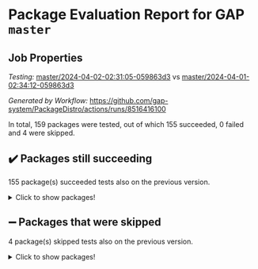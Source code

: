 # Package Evaluation Report for GAP `master`

## Job Properties

*Testing:* [master/2024-04-02-02:31:05-059863d3](https://github.com/gap-system/PackageDistro/blob/data/reports/master/2024-04-02-02:31:05-059863d3) vs [master/2024-04-01-02:34:12-059863d3](https://github.com/gap-system/PackageDistro/blob/data/reports/master/2024-04-01-02:34:12-059863d3)

*Generated by Workflow:* https://github.com/gap-system/PackageDistro/actions/runs/8516416100

In total, 159 packages were tested, out of which 155 succeeded, 0 failed and 4 were skipped.

## :heavy_check_mark: Packages still succeeding

155 package(s) succeeded tests also on the previous version.
<details><summary>Click to show packages!</summary>

- 4ti2interface 2023.02-04 [(success)](https://github.com/gap-system/PackageDistro/actions/runs/8516416100/job/23325616973)
- ace 5.6.2 [(success)](https://github.com/gap-system/PackageDistro/actions/runs/8516416100/job/23325619036)
- aclib 1.3.2 [(success)](https://github.com/gap-system/PackageDistro/actions/runs/8516416100/job/23325619669)
- agt 0.3.1 [(success)](https://github.com/gap-system/PackageDistro/actions/runs/8516416100/job/23325620184)
- alnuth 3.2.1 [(success)](https://github.com/gap-system/PackageDistro/actions/runs/8516416100/job/23325620485)
- anupq 3.3.0 [(success)](https://github.com/gap-system/PackageDistro/actions/runs/8516416100/job/23325622570)
- atlasrep 2.1.8 [(success)](https://github.com/gap-system/PackageDistro/actions/runs/8516416100/job/23325622806)
- autodoc 2023.06.19 [(success)](https://github.com/gap-system/PackageDistro/actions/runs/8516416100/job/23325622959)
- automata 1.15 [(success)](https://github.com/gap-system/PackageDistro/actions/runs/8516416100/job/23325623138)
- automgrp 1.3.2 [(success)](https://github.com/gap-system/PackageDistro/actions/runs/8516416100/job/23325623296)
- autpgrp 1.11 [(success)](https://github.com/gap-system/PackageDistro/actions/runs/8516416100/job/23325623479)
- cap 2024.03-03 [(success)](https://github.com/gap-system/PackageDistro/actions/runs/8516416100/job/23325623656)
- caratinterface 2.3.6 [(success)](https://github.com/gap-system/PackageDistro/actions/runs/8516416100/job/23325623807)
- cddinterface 2022.11.01 [(success)](https://github.com/gap-system/PackageDistro/actions/runs/8516416100/job/23325623979)
- circle 1.6.6 [(success)](https://github.com/gap-system/PackageDistro/actions/runs/8516416100/job/23325624140)
- classicpres 1.22 [(success)](https://github.com/gap-system/PackageDistro/actions/runs/8516416100/job/23325624282)
- cohomolo 1.6.11 [(success)](https://github.com/gap-system/PackageDistro/actions/runs/8516416100/job/23325624442)
- congruence 1.2.6 [(success)](https://github.com/gap-system/PackageDistro/actions/runs/8516416100/job/23325624653)
- corelg 1.56 [(success)](https://github.com/gap-system/PackageDistro/actions/runs/8516416100/job/23325624817)
- crime 1.6 [(success)](https://github.com/gap-system/PackageDistro/actions/runs/8516416100/job/23325624959)
- crisp 1.4.6 [(success)](https://github.com/gap-system/PackageDistro/actions/runs/8516416100/job/23325625121)
- crypting 0.10.4 [(success)](https://github.com/gap-system/PackageDistro/actions/runs/8516416100/job/23325625291)
- cryst 4.1.27 [(success)](https://github.com/gap-system/PackageDistro/actions/runs/8516416100/job/23325625463)
- crystcat 1.1.10 [(success)](https://github.com/gap-system/PackageDistro/actions/runs/8516416100/job/23325625646)
- ctbllib 1.3.9 [(success)](https://github.com/gap-system/PackageDistro/actions/runs/8516416100/job/23325625777)
- cubefree 1.19 [(success)](https://github.com/gap-system/PackageDistro/actions/runs/8516416100/job/23325625917)
- curlinterface 2.3.2 [(success)](https://github.com/gap-system/PackageDistro/actions/runs/8516416100/job/23325626071)
- cvec 2.8.1 [(success)](https://github.com/gap-system/PackageDistro/actions/runs/8516416100/job/23325626192)
- datastructures 0.3.0 [(success)](https://github.com/gap-system/PackageDistro/actions/runs/8516416100/job/23325626339)
- deepthought 1.0.6 [(success)](https://github.com/gap-system/PackageDistro/actions/runs/8516416100/job/23325626488)
- design 1.8 [(success)](https://github.com/gap-system/PackageDistro/actions/runs/8516416100/job/23325626611)
- difsets 2.3.1 [(success)](https://github.com/gap-system/PackageDistro/actions/runs/8516416100/job/23325626736)
- digraphs 1.7.1 [(success)](https://github.com/gap-system/PackageDistro/actions/runs/8516416100/job/23325626852)
- edim 1.3.8 [(success)](https://github.com/gap-system/PackageDistro/actions/runs/8516416100/job/23325626985)
- example 4.3.4 [(success)](https://github.com/gap-system/PackageDistro/actions/runs/8516416100/job/23325627105)
- examplesforhomalg 2023.10-01 [(success)](https://github.com/gap-system/PackageDistro/actions/runs/8516416100/job/23325627231)
- factint 1.6.3 [(success)](https://github.com/gap-system/PackageDistro/actions/runs/8516416100/job/23325627350)
- ferret 1.0.10 [(success)](https://github.com/gap-system/PackageDistro/actions/runs/8516416100/job/23325627487)
- fga 1.5.0 [(success)](https://github.com/gap-system/PackageDistro/actions/runs/8516416100/job/23325627624)
- fining 1.5.6 [(success)](https://github.com/gap-system/PackageDistro/actions/runs/8516416100/job/23325627750)
- float 1.0.4 [(success)](https://github.com/gap-system/PackageDistro/actions/runs/8516416100/job/23325627888)
- format 1.4.4 [(success)](https://github.com/gap-system/PackageDistro/actions/runs/8516416100/job/23325628020)
- forms 1.2.9 [(success)](https://github.com/gap-system/PackageDistro/actions/runs/8516416100/job/23325628151)
- fplsa 1.2.6 [(success)](https://github.com/gap-system/PackageDistro/actions/runs/8516416100/job/23325628270)
- fr 2.4.13 [(success)](https://github.com/gap-system/PackageDistro/actions/runs/8516416100/job/23325628381)
- francy 2.0.3 [(success)](https://github.com/gap-system/PackageDistro/actions/runs/8516416100/job/23325628491)
- fwtree 1.3 [(success)](https://github.com/gap-system/PackageDistro/actions/runs/8516416100/job/23325628604)
- gapdoc 1.6.7 [(success)](https://github.com/gap-system/PackageDistro/actions/runs/8516416100/job/23325628735)
- gauss 2023.02-04 [(success)](https://github.com/gap-system/PackageDistro/actions/runs/8516416100/job/23325628863)
- gaussforhomalg 2023.11-01 [(success)](https://github.com/gap-system/PackageDistro/actions/runs/8516416100/job/23325628999)
- gbnp 1.0.5 [(success)](https://github.com/gap-system/PackageDistro/actions/runs/8516416100/job/23325629121)
- generalizedmorphismsforcap 2024.01-01 [(success)](https://github.com/gap-system/PackageDistro/actions/runs/8516416100/job/23325629261)
- genss 1.6.8 [(success)](https://github.com/gap-system/PackageDistro/actions/runs/8516416100/job/23325629388)
- gradedmodules 2024.01-01 [(success)](https://github.com/gap-system/PackageDistro/actions/runs/8516416100/job/23325629532)
- gradedringforhomalg 2023.08-01 [(success)](https://github.com/gap-system/PackageDistro/actions/runs/8516416100/job/23325629645)
- grape 4.9.0 [(success)](https://github.com/gap-system/PackageDistro/actions/runs/8516416100/job/23325629785)
- groupoids 1.74 [(success)](https://github.com/gap-system/PackageDistro/actions/runs/8516416100/job/23325629912)
- grpconst 2.6.5 [(success)](https://github.com/gap-system/PackageDistro/actions/runs/8516416100/job/23325630081)
- guarana 0.96.3 [(success)](https://github.com/gap-system/PackageDistro/actions/runs/8516416100/job/23325630216)
- guava 3.19 [(success)](https://github.com/gap-system/PackageDistro/actions/runs/8516416100/job/23325630354)
- hap 1.62 [(success)](https://github.com/gap-system/PackageDistro/actions/runs/8516416100/job/23325630487)
- hapcryst 0.1.15 [(success)](https://github.com/gap-system/PackageDistro/actions/runs/8516416100/job/23325630646)
- hecke 1.5.3 [(success)](https://github.com/gap-system/PackageDistro/actions/runs/8516416100/job/23325630780)
- help 4.0 [(success)](https://github.com/gap-system/PackageDistro/actions/runs/8516416100/job/23325630917)
- homalg 2024.01-01 [(success)](https://github.com/gap-system/PackageDistro/actions/runs/8516416100/job/23325631072)
- homalgtocas 2023.11-01 [(success)](https://github.com/gap-system/PackageDistro/actions/runs/8516416100/job/23325631247)
- idrel 2.46 [(success)](https://github.com/gap-system/PackageDistro/actions/runs/8516416100/job/23325631386)
- images 1.3.2 [(success)](https://github.com/gap-system/PackageDistro/actions/runs/8516416100/job/23325631513)
- intpic 0.3.0 [(success)](https://github.com/gap-system/PackageDistro/actions/runs/8516416100/job/23325631648)
- io 4.8.2 [(success)](https://github.com/gap-system/PackageDistro/actions/runs/8516416100/job/23325631792)
- io_forhomalg 2023.02-04 [(success)](https://github.com/gap-system/PackageDistro/actions/runs/8516416100/job/23325631918)
- irredsol 1.4.4 [(success)](https://github.com/gap-system/PackageDistro/actions/runs/8516416100/job/23325632044)
- json 2.2.0 [(success)](https://github.com/gap-system/PackageDistro/actions/runs/8516416100/job/23325632191)
- jupyterkernel 1.5.0 [(success)](https://github.com/gap-system/PackageDistro/actions/runs/8516416100/job/23325632347)
- jupyterviz 1.5.6 [(success)](https://github.com/gap-system/PackageDistro/actions/runs/8516416100/job/23325632507)
- kan 1.37 [(success)](https://github.com/gap-system/PackageDistro/actions/runs/8516416100/job/23325632650)
- kbmag 1.5.11 [(success)](https://github.com/gap-system/PackageDistro/actions/runs/8516416100/job/23325632830)
- laguna 3.9.6 [(success)](https://github.com/gap-system/PackageDistro/actions/runs/8516416100/job/23325633029)
- liealgdb 2.2.1 [(success)](https://github.com/gap-system/PackageDistro/actions/runs/8516416100/job/23325633183)
- liepring 2.8 [(success)](https://github.com/gap-system/PackageDistro/actions/runs/8516416100/job/23325633342)
- liering 2.4.2 [(success)](https://github.com/gap-system/PackageDistro/actions/runs/8516416100/job/23325633501)
- linearalgebraforcap 2024.02-02 [(success)](https://github.com/gap-system/PackageDistro/actions/runs/8516416100/job/23325633682)
- lins 0.9 [(success)](https://github.com/gap-system/PackageDistro/actions/runs/8516416100/job/23325633858)
- localizeringforhomalg 2023.10-01 [(success)](https://github.com/gap-system/PackageDistro/actions/runs/8516416100/job/23325634017)
- loops 3.4.3 [(success)](https://github.com/gap-system/PackageDistro/actions/runs/8516416100/job/23325634166)
- lpres 1.0.3 [(success)](https://github.com/gap-system/PackageDistro/actions/runs/8516416100/job/23325634353)
- majoranaalgebras 1.5.1 [(success)](https://github.com/gap-system/PackageDistro/actions/runs/8516416100/job/23325634522)
- mapclass 1.4.6 [(success)](https://github.com/gap-system/PackageDistro/actions/runs/8516416100/job/23325634667)
- matgrp 0.70 [(success)](https://github.com/gap-system/PackageDistro/actions/runs/8516416100/job/23325634820)
- matricesforhomalg 2024.02-01 [(success)](https://github.com/gap-system/PackageDistro/actions/runs/8516416100/job/23325634933)
- modisom 2.5.4 [(success)](https://github.com/gap-system/PackageDistro/actions/runs/8516416100/job/23325635080)
- modulepresentationsforcap 2024.01-04 [(success)](https://github.com/gap-system/PackageDistro/actions/runs/8516416100/job/23325635230)
- modules 2024.01-01 [(success)](https://github.com/gap-system/PackageDistro/actions/runs/8516416100/job/23325635371)
- monoidalcategories 2024.02-04 [(success)](https://github.com/gap-system/PackageDistro/actions/runs/8516416100/job/23325635519)
- nconvex 2022.09-01 [(success)](https://github.com/gap-system/PackageDistro/actions/runs/8516416100/job/23325635657)
- nilmat 1.4.2 [(success)](https://github.com/gap-system/PackageDistro/actions/runs/8516416100/job/23325635805)
- nock 1.5 [(success)](https://github.com/gap-system/PackageDistro/actions/runs/8516416100/job/23325635951)
- normalizinterface 1.3.6 [(success)](https://github.com/gap-system/PackageDistro/actions/runs/8516416100/job/23325636100)
- nq 2.5.11 [(success)](https://github.com/gap-system/PackageDistro/actions/runs/8516416100/job/23325636257)
- numericalsgps 1.3.1 [(success)](https://github.com/gap-system/PackageDistro/actions/runs/8516416100/job/23325636403)
- openmath 11.5.3 [(success)](https://github.com/gap-system/PackageDistro/actions/runs/8516416100/job/23325636578)
- orb 4.9.0 [(success)](https://github.com/gap-system/PackageDistro/actions/runs/8516416100/job/23325636699)
- packagemanager 1.4.3 [(success)](https://github.com/gap-system/PackageDistro/actions/runs/8516416100/job/23325636819)
- patternclass 2.4.3 [(success)](https://github.com/gap-system/PackageDistro/actions/runs/8516416100/job/23325636963)
- permut 2.0.5 [(success)](https://github.com/gap-system/PackageDistro/actions/runs/8516416100/job/23325637098)
- polenta 1.3.10 [(success)](https://github.com/gap-system/PackageDistro/actions/runs/8516416100/job/23325637254)
- polymaking 0.8.7 [(success)](https://github.com/gap-system/PackageDistro/actions/runs/8516416100/job/23325637389)
- primgrp 3.4.4 [(success)](https://github.com/gap-system/PackageDistro/actions/runs/8516416100/job/23325637514)
- profiling 2.5.4 [(success)](https://github.com/gap-system/PackageDistro/actions/runs/8516416100/job/23325637677)
- qdistrnd 0.9.4 [(success)](https://github.com/gap-system/PackageDistro/actions/runs/8516416100/job/23325637826)
- qpa 1.35 [(success)](https://github.com/gap-system/PackageDistro/actions/runs/8516416100/job/23325637985)
- quagroup 1.8.4 [(success)](https://github.com/gap-system/PackageDistro/actions/runs/8516416100/job/23325638117)
- radiroot 2.9 [(success)](https://github.com/gap-system/PackageDistro/actions/runs/8516416100/job/23325638267)
- rcwa 4.7.1 [(success)](https://github.com/gap-system/PackageDistro/actions/runs/8516416100/job/23325638412)
- rds 1.8 [(success)](https://github.com/gap-system/PackageDistro/actions/runs/8516416100/job/23325638610)
- recog 1.4.2 [(success)](https://github.com/gap-system/PackageDistro/actions/runs/8516416100/job/23325638748)
- repndecomp 1.3.0 [(success)](https://github.com/gap-system/PackageDistro/actions/runs/8516416100/job/23325638899)
- repsn 3.1.2 [(success)](https://github.com/gap-system/PackageDistro/actions/runs/8516416100/job/23325639064)
- resclasses 4.7.3 [(success)](https://github.com/gap-system/PackageDistro/actions/runs/8516416100/job/23325639233)
- ringsforhomalg 2023.11-02 [(success)](https://github.com/gap-system/PackageDistro/actions/runs/8516416100/job/23325639400)
- sco 2023.08-01 [(success)](https://github.com/gap-system/PackageDistro/actions/runs/8516416100/job/23325639542)
- scscp 2.4.2 [(success)](https://github.com/gap-system/PackageDistro/actions/runs/8516416100/job/23325639658)
- semigroups 5.3.7 [(success)](https://github.com/gap-system/PackageDistro/actions/runs/8516416100/job/23325639774)
- sglppow 2.4 [(success)](https://github.com/gap-system/PackageDistro/actions/runs/8516416100/job/23325639889)
- sgpviz 0.999.5 [(success)](https://github.com/gap-system/PackageDistro/actions/runs/8516416100/job/23325640002)
- simpcomp 2.1.14 [(success)](https://github.com/gap-system/PackageDistro/actions/runs/8516416100/job/23325640108)
- singular 2023.02.09 [(success)](https://github.com/gap-system/PackageDistro/actions/runs/8516416100/job/23325640260)
- sl2reps 1.1 [(success)](https://github.com/gap-system/PackageDistro/actions/runs/8516416100/job/23325640370)
- sla 1.5.3 [(success)](https://github.com/gap-system/PackageDistro/actions/runs/8516416100/job/23325640490)
- smallgrp 1.5.3 [(success)](https://github.com/gap-system/PackageDistro/actions/runs/8516416100/job/23325640606)
- smallsemi 0.6.13 [(success)](https://github.com/gap-system/PackageDistro/actions/runs/8516416100/job/23325640703)
- sonata 2.9.6 [(success)](https://github.com/gap-system/PackageDistro/actions/runs/8516416100/job/23325640819)
- sophus 1.27 [(success)](https://github.com/gap-system/PackageDistro/actions/runs/8516416100/job/23325640933)
- sotgrps 1.2 [(success)](https://github.com/gap-system/PackageDistro/actions/runs/8516416100/job/23325641056)
- spinsym 1.5.2 [(success)](https://github.com/gap-system/PackageDistro/actions/runs/8516416100/job/23325641173)
- standardff 1.0 [(success)](https://github.com/gap-system/PackageDistro/actions/runs/8516416100/job/23325641280)
- symbcompcc 1.3.2 [(success)](https://github.com/gap-system/PackageDistro/actions/runs/8516416100/job/23325641437)
- thelma 1.3 [(success)](https://github.com/gap-system/PackageDistro/actions/runs/8516416100/job/23325641535)
- tomlib 1.2.11 [(success)](https://github.com/gap-system/PackageDistro/actions/runs/8516416100/job/23325641824)
- toolsforhomalg 2023.11-01 [(success)](https://github.com/gap-system/PackageDistro/actions/runs/8516416100/job/23325641918)
- toric 1.9.5 [(success)](https://github.com/gap-system/PackageDistro/actions/runs/8516416100/job/23325642019)
- toricvarieties 2022.07.13 [(success)](https://github.com/gap-system/PackageDistro/actions/runs/8516416100/job/23325642101)
- transgrp 3.6.5 [(success)](https://github.com/gap-system/PackageDistro/actions/runs/8516416100/job/23325642195)
- typeset 1.2.2 [(success)](https://github.com/gap-system/PackageDistro/actions/runs/8516416100/job/23325642298)
- ugaly 4.1.3 [(success)](https://github.com/gap-system/PackageDistro/actions/runs/8516416100/job/23325642405)
- unipot 1.5 [(success)](https://github.com/gap-system/PackageDistro/actions/runs/8516416100/job/23325642537)
- unitlib 4.2.0 [(success)](https://github.com/gap-system/PackageDistro/actions/runs/8516416100/job/23325642638)
- utils 0.85 [(success)](https://github.com/gap-system/PackageDistro/actions/runs/8516416100/job/23325642749)
- uuid 0.7 [(success)](https://github.com/gap-system/PackageDistro/actions/runs/8516416100/job/23325642853)
- walrus 0.9991 [(success)](https://github.com/gap-system/PackageDistro/actions/runs/8516416100/job/23325642946)
- wedderga 4.10.5 [(success)](https://github.com/gap-system/PackageDistro/actions/runs/8516416100/job/23325643107)
- xmod 2.92 [(success)](https://github.com/gap-system/PackageDistro/actions/runs/8516416100/job/23325643219)
- xmodalg 1.23 [(success)](https://github.com/gap-system/PackageDistro/actions/runs/8516416100/job/23325643323)
- yangbaxter 0.10.3 [(success)](https://github.com/gap-system/PackageDistro/actions/runs/8516416100/job/23325643429)
- zeromqinterface 0.14 [(success)](https://github.com/gap-system/PackageDistro/actions/runs/8516416100/job/23325643534)
</details>

## :heavy_minus_sign: Packages that were skipped

4 package(s) skipped tests also on the previous version.
<details><summary>Click to show packages!</summary>

- browse 1.8.21 [(skipped)](https://github.com/gap-system/PackageDistro/actions/runs/8516416100/job/23325402945)
- itc 1.5.1 [(skipped)](https://github.com/gap-system/PackageDistro/actions/runs/8516416100/job/23325402945)
- polycyclic 2.16 [(skipped)](https://github.com/gap-system/PackageDistro/actions/runs/8516416100/job/23325402945)
- xgap 4.32 [(skipped)](https://github.com/gap-system/PackageDistro/actions/runs/8516416100/job/23325402945)
</details>

